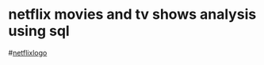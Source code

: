 # netflix movies and tv shows analysis using sql


#[netflixlogo](https://github.com/praveen12332/netflix-project-sql/blob/main/netflix%20logo.png)
